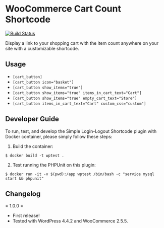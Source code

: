 WooCommerce Cart Count Shortcode
================================

[![Build Status](https://travis-ci.org/prontotools/woocommerce-cart-count-shortcode.svg?branch=develop)](https://travis-ci.org/prontotools/woocommerce-cart-count-shortcode)

Display a link to your shopping cart with the item count anywhere on your site with a customizable shortcode.

Usage
-----
* `[cart_button]`
* `[cart_button icon="basket"]`
* `[cart_button show_items="true"]`
* `[cart_button show_items="true" items_in_cart_text="Cart"]`
* `[cart_button show_items="true" empty_cart_text="Store"]`
* `[cart_button items_in_cart_text="Cart" custom_css="custom"]`

Developer Guide
---------------

To run, test, and develop the Simple Login-Logout Shortcode plugin with Docker container, please simply follow these steps:

1. Build the container:

  `$ docker build -t wptest .`
 
2. Test running the PHPUnit on this plugin:

  `$ docker run -it -v $(pwd):/app wptest /bin/bash -c "service mysql start && phpunit"`

Changelog
----------

= 1.0.0 =
- First release!
- Tested with WordPress 4.4.2 and WooCommerce 2.5.5.
